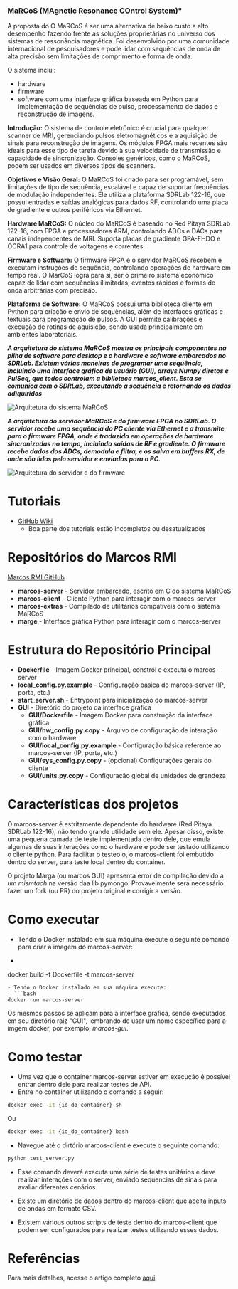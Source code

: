 
### MaRCoS (MAgnetic Resonance COntrol System)"


A proposta do O MaRCoS é ser uma alternativa de baixo custo a alto desempenho fazendo frente as soluções proprietárias no universo dos sistemas de ressonância magnética.
Foi desenvolvido por uma comunidade internacional de pesquisadores e pode lidar com sequências de onda de alta precisão sem limitações de comprimento e forma de onda. 

O sistema inclui: 
- hardware
- firmware
- software com uma interface gráfica baseada em Python para implementação de sequências de pulso, processamento de dados e reconstrução de imagens.

**Introdução:**
O sistema de controle eletrônico é crucial para qualquer scanner de MRI, gerenciando pulsos eletromagnéticos e a aquisição de sinais para reconstrução de imagens. 
Os módulos FPGA mais recentes são ideais para esse tipo de tarefa devido à sua velocidade de transmissão e capacidade de sincronização. 
Consoles genéricos, como o MaRCoS, podem ser usados em diversos tipos de scanners.

**Objetivos e Visão Geral:**
O MaRCoS foi criado para ser programável, sem limitações de tipo de sequência, escalável e capaz de suportar frequências de modulação independentes. Ele utiliza a plataforma SDRLab 122-16, que possui entradas e saídas analógicas para dados RF, controlando uma placa de gradiente e outros periféricos via Ethernet.

**Hardware MaRCoS:**
O núcleo do MaRCoS é baseado no Red Pitaya SDRLab 122-16, com FPGA e processadores ARM, controlando ADCs e DACs para canais independentes de MRI. Suporta placas de gradiente GPA-FHDO e OCRA1 para controle de voltagens e correntes.

**Firmware e Software:**
O firmware FPGA e o servidor MaRCoS recebem e executam instruções de sequência, controlando operações de hardware em tempo real. O MarCoS logra para si, ser o primeiro sistema econômico capaz de lidar com sequências ilimitadas, eventos rápidos e formas de onda arbitrárias com precisão.

**Plataforma de Software:**
O MaRCoS possui uma biblioteca cliente em Python para criação e envio de sequências, além de interfaces gráficas e textuais para programação de pulsos. A GUI permite calibrações e execução de rotinas de aquisição, sendo usada principalmente em ambientes laboratoriais.

***A arquitetura do sistema MaRCoS mostra os principais componentes na pilha de software para desktop e o hardware e software embarcados no SDRLab. Existem várias maneiras de programar uma sequência, incluindo uma interface gráfica de usuário (GUI), arrays Numpy diretos e PulSeq, que todos controlam a biblioteca marcos_client. Esta se comunica com o SDRLab, executando a sequência e retornando os dados adiquiridos***

![Arquitetura do sistema MaRCoS](https://ar5iv.labs.arxiv.org/html/2208.01616/assets/x1.png)

***A arquitetura do servidor MaRCoS e do firmware FPGA no SDRLab. O servidor recebe uma sequência do PC cliente via Ethernet e a transmite para o firmware FPGA, onde é traduzida em operações de hardware sincronizadas no tempo, incluindo saídas de RF e gradiente. O firmware recebe dados dos ADCs, demodula e filtra, e os salva em buffers RX, de onde são lidos pelo servidor e enviados para o PC.***

![Arquitetura do servidor e do firmware](https://ar5iv.labs.arxiv.org/html/2208.01616/assets/x3.png)

# Tutoriais
- [GitHub Wiki](https://github.com/vnegnev/marcos_extras/wiki)
  - Boa parte dos tutoriais estão incompletos ou desatualizados

# Repositórios do Marcos RMI
[Marcos RMI GitHub](https://github.com/marcos-mri)

- **marcos-server** - Servidor embarcado, escrito em C do sistema MaRCoS
- **marcos-client** - Cliente Python para interagir com o marcos-server
- **marcos-extras** - Compilado de utilitários compatíveis com o sistema MaRCoS
- **marge** - Interface gráfica Python para interagir com o marcos-server

# Estrutura do Repositório Principal
- **Dockerfile** - Imagem Docker principal, constrói e executa o marcos-server
- **local_config.py.example** - Configuração básica do marcos-server (IP, porta, etc.)
- **start_server.sh** - Entrypoint para inicialização do marcos-server
- **GUI** - Diretório do projeto da interface gráfica
  - **GUI/Dockerfile** - Imagem Docker para construção da interface gráfica
  - **GUI/hw_config.py.copy** - Arquivo de configuração de interação com o hardware
  - **GUI/local_config.py.example** - Configuração básica referente ao marcos-server (IP, porta, etc.)
  - **GUI/sys_config.py.copy** - (opcional) Configurações gerais do cliente
  - **GUI/units.py.copy** - Configuração global de unidades de grandeza

# Características dos projetos
O marcos-server é estritamente dependente do hardware (Red Pitaya SDRLab 122-16), não tendo grande utilidade sem ele.
Apesar disso, existe uma pequena camada de teste implementada dentro dele, que emula algumas de suas interações como o hardware e pode ser testado utilizando o cliente python.
Para facilitar o testeo o, o marcos-client foi embutido dentro do server, para teste local dentro do container.

O projeto Marga (ou marcos GUI) apresenta error de compilação devido a um _mismtach_ na versão daa lib pymongo.
Provavelmente será necessário fazer um fork (ou PR) do projeto original e corrigir a versão.

# Como executar
- Tendo o Docker instalado em sua máquina execute o seguinte comando para criar a imagem do marcos-server:
- ```bash
docker build -f Dockerfile -t marcos-server
```
- Tendo o Docker instalado em sua máquina execute:
- ```bash
docker run marcos-server
```

Os mesmos passos se aplicam para a interface gráfica, sendo executados em seu diretório raiz "GUI", lembrando de usar um nome específico para a imgem docker, por exemplo, *marcos-gui*.

# Como testar
- Uma vez que o container marcos-server estiver em execução é possível entrar dentro dele para realizar testes de API.
- Entre no container utilizando o comando a seguir:
```bash
docker exec -it {id_do_container} sh
```
Ou
```bash
docker exec -it {id_do_container} bash
```
- Navegue até o dirtório marcos-client e execute o seguinte comando:
```python
python test_server.py
```
- Esse comando deverá executa uma série de testes unitários e deve realizar interações com o server, enviado sequencias de sinais para avaliar diferentes cenários.

- Existe um diretório de dados dentro do marcos-client que aceita inputs de ondas em formato CSV.
- Existem várious outros scripts de teste dentro do marcos-client que podem ser configurados para realizar testes utilizando esses dados.


# Referências
Para mais detalhes, acesse o artigo completo [aqui](https://ar5iv.labs.arxiv.org/html/2208.01616).
